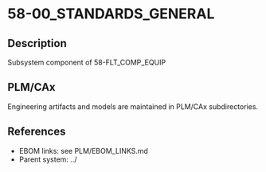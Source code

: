 # 58-00_STANDARDS_GENERAL

## Description
Subsystem component of 58-FLT_COMP_EQUIP

## PLM/CAx
Engineering artifacts and models are maintained in PLM/CAx subdirectories.

## References
- EBOM links: see PLM/EBOM_LINKS.md
- Parent system: ../
